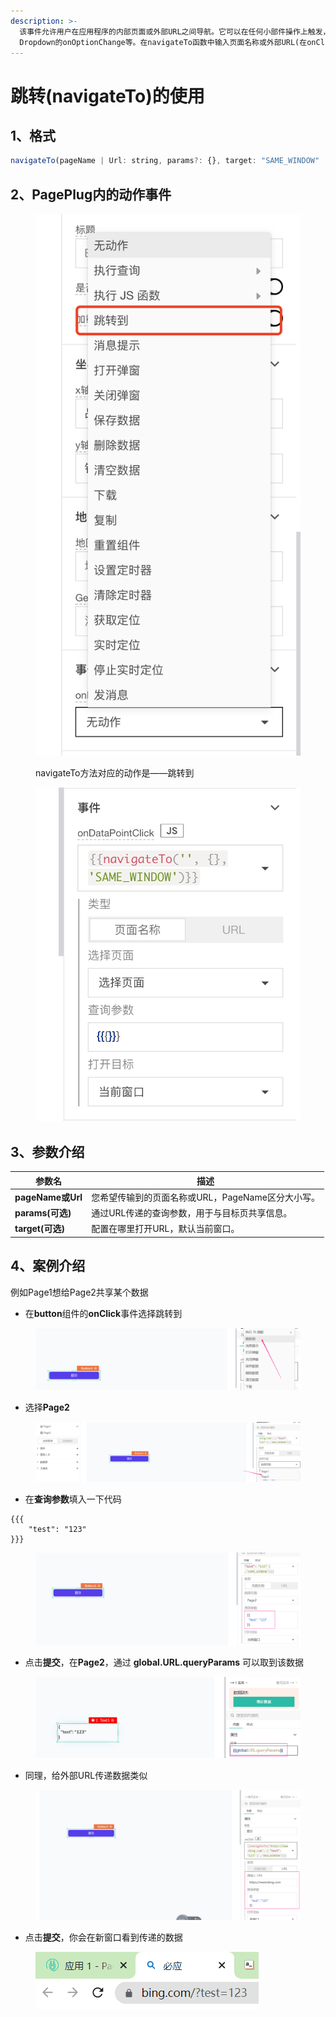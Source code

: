 ```yaml
---
description: >-
  该事件允许用户在应用程序的内部页面或外部URL之间导航。它可以在任何小部件操作上触发，如Button的onClick,
  Dropdown的onOptionChange等。在navigateTo函数中输入页面名称或外部URL(在onClick等触发操作下)，如果需要，输入Query参数，并为新页面(新窗口或相同窗口)选择目的地。
---
```


# 跳转(navigateTo)的使用

## 1、格式

```javascript
navigateTo(pageName | Url: string, params?: {}, target: "SAME_WINDOW" | "NEW_WINDOW") -> Promise
```

## 2、PagePlug内的动作事件

<figure><img src="../../.gitbook/assets/image (200).png" alt=""><figcaption><p>navigateTo方法对应的动作是——跳转到</p></figcaption></figure>

<figure><img src="../../.gitbook/assets/image (136).png" alt=""><figcaption></figcaption></figure>

## 3、参数介绍

| 参数名              | 描述                             |
| ---------------- | ------------------------------ |
| **pageName或Url** | 您希望传输到的页面名称或URL，PageName区分大小写。 |
| **params(可选)**   | 通过URL传递的查询参数，用于与目标页共享信息。       |
| **target(可选)**   | 配置在哪里打开URL，默认当前窗口。             |

## 4、案例介绍

例如Page1想给Page2共享某个数据

* 在**button**组件的**onClick**事件选择跳转到

<figure><img src="../../.gitbook/assets/image (198).png" alt=""><figcaption></figcaption></figure>

* 选择**Page2**

<figure><img src="../../.gitbook/assets/image (19).png" alt=""><figcaption></figcaption></figure>

* 在**查询参数**填入一下代码

```
{{{
	"test": "123"
}}}
```

<figure><img src="../../.gitbook/assets/image (17).png" alt=""><figcaption></figcaption></figure>

* 点击**提交**，在**Page2**，通过 **global.URL.queryParams** 可以取到该数据

<figure><img src="../../.gitbook/assets/image (138).png" alt=""><figcaption></figcaption></figure>

* 同理，给外部URL传递数据类似

<figure><img src="../../.gitbook/assets/image (137).png" alt=""><figcaption></figcaption></figure>

* 点击**提交**，你会在新窗口看到传递的数据

<figure><img src="../../.gitbook/assets/image (126).png" alt=""><figcaption></figcaption></figure>

